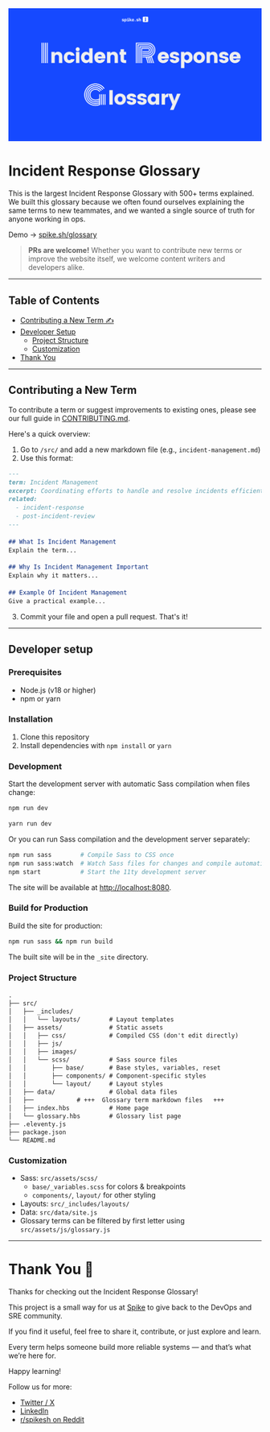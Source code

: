 <img src="hero.png" alt="Incident Response Glossary by Spike.sh"/>

# Incident Response Glossary
This is the largest Incident Response Glossary with 500+ terms explained. We built this glossary because we often found ourselves explaining the same terms to new teammates, and we wanted a single source of truth for anyone working in ops.

Demo → [spike.sh/glossary](https://spike.sh/glossary)

> **PRs are welcome!** Whether you want to contribute new terms or improve the website itself, we welcome content writers and developers alike.

---

## Table of Contents
- [Contributing a New Term ✍️ ](#contributing-a-new-term)
- [Developer Setup](#developer-setup)
  - [Project Structure](#project-structure)
  - [Customization](#customization)
- [Thank You](#thank-you)

---

## Contributing a New Term

To contribute a term or suggest improvements to existing ones, please see our full guide in [CONTRIBUTING.md](CONTRIBUTING.md).

Here's a quick overview:

1. Go to `/src/` and add a new markdown file (e.g., `incident-management.md`)
2. Use this format:

```markdown
---
term: Incident Management
excerpt: Coordinating efforts to handle and resolve incidents efficiently.
related:
  - incident-response
  - post-incident-review
---

## What Is Incident Management
Explain the term...

## Why Is Incident Management Important
Explain why it matters...

## Example Of Incident Management
Give a practical example...

```
3. Commit your file and open a pull request. That's it!

---
## Developer setup

### Prerequisites

- Node.js (v18 or higher)
- npm or yarn

### Installation

1. Clone this repository
2. Install dependencies with `npm install` or `yarn`

### Development

Start the development server with automatic Sass compilation when files change:

```bash
npm run dev
```
```bash
yarn run dev
```

Or you can run Sass compilation and the development server separately:

```bash
npm run sass        # Compile Sass to CSS once
npm run sass:watch  # Watch Sass files for changes and compile automatically
npm start           # Start the 11ty development server
```

The site will be available at [http://localhost:8080](http://localhost:8080).

### Build for Production

Build the site for production:

```bash
npm run sass && npm run build
```

The built site will be in the `_site` directory.

### Project Structure

```
.
├── src/                    
│   ├── _includes/          
│   │   └── layouts/        # Layout templates
│   ├── assets/             # Static assets
│   │   ├── css/            # Compiled CSS (don't edit directly)
│   │   ├── js/             
│   │   ├── images/         
│   │   └── scss/           # Sass source files
│   │       ├── base/       # Base styles, variables, reset
│   │       ├── components/ # Component-specific styles
│   │       └── layout/     # Layout styles
│   ├── data/               # Global data files
│   ├──            # +++  Glossary term markdown files   +++
│   ├── index.hbs           # Home page
│   └── glossary.hbs        # Glossary list page
├── .eleventy.js            
├── package.json            
└── README.md               
```


### Customization
- Sass: `src/assets/scss/`
  - `base/_variables.scss` for colors & breakpoints
  - `components/`, `layout/` for other styling
- Layouts: `src/_includes/layouts/`
- Data: `src/data/site.js`
- Glossary terms can be filtered by first letter using `src/assets/js/glossary.js`

--- 

# Thank You 🙏
Thanks for checking out the Incident Response Glossary!

This project is a small way for us at [Spike](https://spike.sh) to give back to the DevOps and SRE community.

If you find it useful, feel free to share it, contribute, or just explore and learn.

Every term helps someone build more reliable systems — and that’s what we’re here for.

Happy learning!

Follow us for more:

- [Twitter / X](https://twitter.com/SpikedHQ)  
- [LinkedIn](https://linkedin.com/company/spike-hq)
- [r/spikesh on Reddit](https://www.reddit.com/r/spikesh)